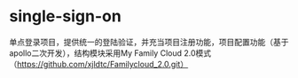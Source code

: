 # single-sign-on
单点登录项目，提供统一的登陆验证，并充当项目注册功能，项目配置功能（基于apollo二次开发），结构模块采用My Family Cloud 2.0模式（https://github.com/xjldtc/Familycloud_2.0.git）

